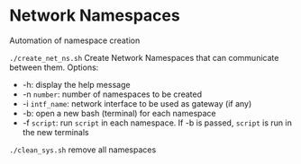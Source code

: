 # Network Namespaces
Automation of namespace creation

`./create_net_ns.sh`
Create Network Namespaces that can communicate between them. Options:
* -h: display the help message
* -n `number`: number of namespaces to be created
* -i `intf_name`: network interface to be used as gateway (if any)
* -b: open a new bash (terminal) for each namespace
* -f `script`: run `script` in each namespace. If -b is passed, `script` is run in the new terminals

`./clean_sys.sh`
remove all namespaces
